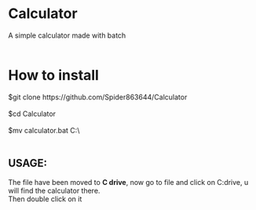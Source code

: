 # Calculator
A simple calculator made with batch<br>
<br>
<h1>How to install</h1>
<p>$git clone https://github.com/Spider863644/Calculator<br>
<br>
$cd Calculator<br>
<br>
$mv calculator.bat C:\<br>
<br></p>
<h2>USAGE:</h2>
<p>The file have been moved to <b>C drive</b>, now go to file and click on C:drive, u will find the calculator there. <br>
Then double click on it



